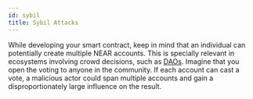 ```yaml
---
id: sybil
title: Sybil Attacks
---
```


While developing your smart contract, keep in mind that an individual can potentially create multiple NEAR accounts. This is specially relevant in ecosystems involving crowd decisions, such as [DAOs](../../advanced/dao.md). Imagine that you open the voting to anyone in the community. If each account can cast a vote, a malicious actor could span multiple accounts and gain a disproportionately large influence on the result.